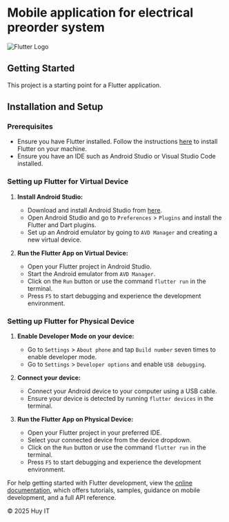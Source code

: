 # Mobile application for electrical preorder system

![Flutter Logo](https://upload.wikimedia.org/wikipedia/commons/1/17/Google-flutter-logo.png)

## Getting Started

This project is a starting point for a Flutter application.

## Installation and Setup

### Prerequisites
- Ensure you have Flutter installed. Follow the instructions [here](https://flutter.dev/docs/get-started/install) to install Flutter on your machine.
- Ensure you have an IDE such as Android Studio or Visual Studio Code installed.

### Setting up Flutter for Virtual Device

1. **Install Android Studio:**
   - Download and install Android Studio from [here](https://developer.android.com/studio).
   - Open Android Studio and go to `Preferences` > `Plugins` and install the Flutter and Dart plugins.
   - Set up an Android emulator by going to `AVD Manager` and creating a new virtual device.

2. **Run the Flutter App on Virtual Device:**
   - Open your Flutter project in Android Studio.
   - Start the Android emulator from `AVD Manager`.
   - Click on the `Run` button or use the command `flutter run` in the terminal.
   - Press `F5` to start debugging and experience the development environment.

### Setting up Flutter for Physical Device

1. **Enable Developer Mode on your device:**
   - Go to `Settings` > `About phone` and tap `Build number` seven times to enable developer mode.
   - Go to `Settings` > `Developer options` and enable `USB debugging`.

2. **Connect your device:**
   - Connect your Android device to your computer using a USB cable.
   - Ensure your device is detected by running `flutter devices` in the terminal.

3. **Run the Flutter App on Physical Device:**
   - Open your Flutter project in your preferred IDE.
   - Select your connected device from the device dropdown.
   - Click on the `Run` button or use the command `flutter run` in the terminal.
   - Press `F5` to start debugging and experience the development environment.

For help getting started with Flutter development, view the
[online documentation](https://docs.flutter.dev/), which offers tutorials,
samples, guidance on mobile development, and a full API reference.

&copy; 2025 Huy IT
